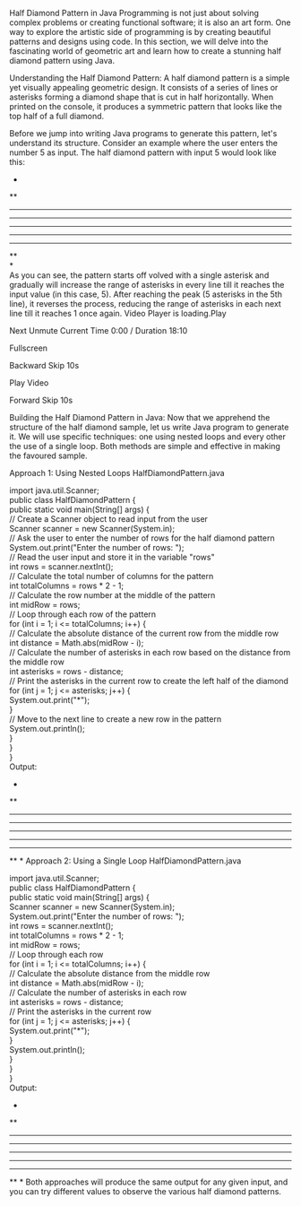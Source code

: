 Half Diamond Pattern in Java
Programming is not just about solving complex problems or creating functional software; it is also an art form. One way to explore the artistic side of programming is by creating beautiful patterns and designs using code. In this section, we will delve into the fascinating world of geometric art and learn how to create a stunning half diamond pattern using Java.

Understanding the Half Diamond Pattern:
A half diamond pattern is a simple yet visually appealing geometric design. It consists of a series of lines or asterisks forming a diamond shape that is cut in half horizontally. When printed on the console, it produces a symmetric pattern that looks like the top half of a full diamond.

Before we jump into writing Java programs to generate this pattern, let's understand its structure. Consider an example where the user enters the number 5 as input. The half diamond pattern with input 5 would look like this:

*  
**  
***  
****  
*****  
****  
***  
**  
*  
As you can see, the pattern starts off volved with a single asterisk and gradually will increase the range of asterisks in every line till it reaches the input value (in this case, 5). After reaching the peak (5 asterisks in the 5th line), it reverses the process, reducing the range of asterisks in each next line till it reaches 1 once again.
Video Player is loading.Play

Next
Unmute
Current Time 
0:00
/
Duration 
18:10
 
Fullscreen

Backward Skip 10s

Play Video

Forward Skip 10s

Building the Half Diamond Pattern in Java:
Now that we apprehend the structure of the half diamond sample, let us write Java program to generate it. We will use specific techniques: one using nested loops and every other the use of a single loop. Both methods are simple and effective in making the favoured sample.

Approach 1: Using Nested Loops
HalfDiamondPattern.java

import java.util.Scanner;  
public class HalfDiamondPattern {  
    public static void main(String[] args) {  
        // Create a Scanner object to read input from the user  
        Scanner scanner = new Scanner(System.in);  
        // Ask the user to enter the number of rows for the half diamond pattern  
        System.out.print("Enter the number of rows: ");  
        // Read the user input and store it in the variable "rows"  
        int rows = scanner.nextInt();  
        // Calculate the total number of columns for the pattern  
        int totalColumns = rows * 2 - 1;  
        // Calculate the row number at the middle of the pattern  
        int midRow = rows;  
        // Loop through each row of the pattern  
        for (int i = 1; i <= totalColumns; i++) {  
            // Calculate the absolute distance of the current row from the middle row  
            int distance = Math.abs(midRow - i);  
            // Calculate the number of asterisks in each row based on the distance from the middle row  
            int asterisks = rows - distance;  
            // Print the asterisks in the current row to create the left half of the diamond  
            for (int j = 1; j <= asterisks; j++) {  
                System.out.print("*");  
            }  
            // Move to the next line to create a new row in the pattern  
            System.out.println();  
        }  
    }  
}  
Output:

*
**
***
****
*****
****
***
**
*
Approach 2: Using a Single Loop
HalfDiamondPattern.java

import java.util.Scanner;  
public class HalfDiamondPattern {  
    public static void main(String[] args) {  
        Scanner scanner = new Scanner(System.in);  
        System.out.print("Enter the number of rows: ");  
        int rows = scanner.nextInt();  
        int totalColumns = rows * 2 - 1;  
        int midRow = rows;  
        // Loop through each row  
        for (int i = 1; i <= totalColumns; i++) {  
            // Calculate the absolute distance from the middle row  
            int distance = Math.abs(midRow - i);  
            // Calculate the number of asterisks in each row  
            int asterisks = rows - distance;  
            // Print the asterisks in the current row  
            for (int j = 1; j <= asterisks; j++) {  
                System.out.print("*");  
            }  
            System.out.println();  
        }  
    }  
}  
Output:

*
**
***
****
*****
****
***
**
*
Both approaches will produce the same output for any given input, and you can try different values to observe the various half diamond patterns.
